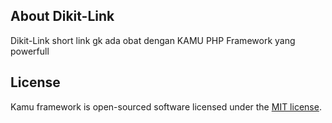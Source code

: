 ## About Dikit-Link

Dikit-Link short link gk ada obat dengan KAMU PHP Framework yang powerfull

## License

Kamu framework is open-sourced software licensed under the [MIT license](https://opensource.org/licenses/MIT).